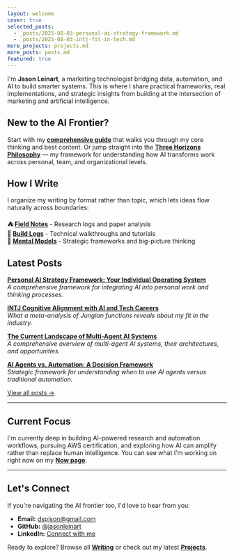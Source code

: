 ```yaml
---
layout: welcome
cover: true
selected_posts:
  - _posts/2025-08-03-personal-ai-strategy-framework.md
  - _posts/2025-08-03-intj-fit-in-tech.md
more_projects: projects.md
more_posts: posts.md
featured: true
---
```


I'm **Jason Leinart**, a marketing technologist bridging data, automation, and AI to build smarter systems. This is where I share practical frameworks, real implementations, and strategic insights from building at the intersection of marketing and artificial intelligence.

## New to the AI Frontier?

Start with my **[comprehensive guide](/start-here/)** that walks you through my core thinking and best content. Or jump straight into the **[Three Horizons Philosophy](/three-horizons/)** — my framework for understanding how AI transforms work across personal, team, and organizational levels.

## How I Write

I organize my writing by format rather than topic, which lets ideas flow naturally across boundaries:

**⛺ [Field Notes](/tag-field-notes/)** - Research logs and paper analysis  
**🔧 [Build Logs](/tag-build-logs/)** - Technical walkthroughs and tutorials  
**🧠 [Mental Models](/tag-mental-models/)** - Strategic frameworks and big-picture thinking

## Latest Posts

**[Personal AI Strategy Framework: Your Individual Operating System](/blog/personal-ai/)**  
*A comprehensive framework for integrating AI into personal work and thinking processes.*

**[INTJ Cognitive Alignment with AI and Tech Careers](/blog/intj-fit-in-tech/)**  
*What a meta-analysis of Jungian functions reveals about my fit in the industry.*

**[The Current Landscape of Multi-Agent AI Systems](/blog/multi-agent-ai-systems-landscape/)**  
*A comprehensive overview of multi-agent AI systems, their architectures, and opportunities.*

**[AI Agents vs. Automation: A Decision Framework](/blog/agents-vs-automation/)**  
*Strategic framework for understanding when to use AI agents versus traditional automation.*

[View all posts →](/blog/)

---

## Current Focus

I'm currently deep in building AI-powered research and automation workflows, pursuing AWS certification, and exploring how AI can amplify rather than replace human intelligence. You can see what I'm working on right now on my **[Now page](/now/)**.

---

## Let's Connect

If you're navigating the AI frontier too, I'd love to hear from you:

- **Email:** dspjson@gmail.com
- **GitHub:** [@jasonleinart](https://github.com/jasonleinart)
- **LinkedIn:** [Connect with me](https://linkedin.com/in/jason-leinart)

Ready to explore? Browse all **[Writing](/blog/)** or check out my latest **[Projects](/projects/)**.
